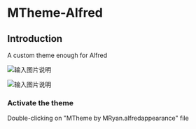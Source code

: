 # MTheme-Alfred 

## Introduction
A  custom theme enough for Alfred


![输入图片说明](https://images.gitee.com/uploads/images/2021/1023/110140_d5c7267b_2353571.png "屏幕截图.png")

![输入图片说明](https://images.gitee.com/uploads/images/2021/1023/110420_1c0ffe59_2353571.png "屏幕截图.png")


### Activate the theme

Double-clicking on "MTheme by MRyan.alfredappearance" file

